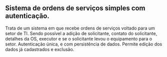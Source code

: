 ## Sistema de ordens de serviços simples com autenticação.

Trata de um sistema em que recebe ordens de serviços voltado para um setor de TI. Sendo possível a adição de solicitante, contato do solicitante, detalhes da OS, executor e se o solicitante levou o equipamento para o setor.
Autenticação única, e com persistência de dados.
Permite edição dos dados já cadastrados e exclusão.
